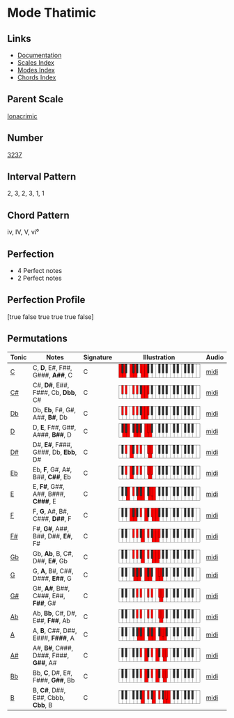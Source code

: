 # Mode Thatimic

## Links

- [Documentation](index.md)
- [Scales Index](Scales.md)
- [Modes Index](Modes.md)
- [Chords Index](Chords.md)

## Parent Scale

[Ionacrimic](ScaleIonacrimic.md)

## Number

[3237](https://ianring.com/musictheory/scales/3237)

## Interval Pattern

2, 3, 2, 3, 1, 1

## Chord Pattern

iv, IV, V, vi⁰

## Perfection

- 4 Perfect notes
- 2 Perfect notes

## Perfection Profile

[true false true true true false]

## Permutations

| Tonic | Notes | Signature | Illustration | Audio |
|-------|-------|-----------|--------------|-------|
| [C](ModeCNaturalThatimic.md) | C, **D**, E#, F##, G###, **A##**, C | C | ![CNaturalThatimic](ModeCNaturalThatimic.png) | [midi](https://github.com/edipermadi/music/blob/main/docs/ModeCNaturalThatimic.mid?raw=true) |
| [C#](ModeCSharpThatimic.md) | C#, **D#**, E##, F###, Cb, **Dbb**, C# | C | ![CSharpThatimic](ModeCSharpThatimic.png) | [midi](https://github.com/edipermadi/music/blob/main/docs/ModeCSharpThatimic.mid?raw=true) |
| [Db](ModeDFlatThatimic.md) | Db, **Eb**, F#, G#, A##, **B#**, Db | C | ![DFlatThatimic](ModeDFlatThatimic.png) | [midi](https://github.com/edipermadi/music/blob/main/docs/ModeDFlatThatimic.mid?raw=true) |
| [D](ModeDNaturalThatimic.md) | D, **E**, F##, G##, A###, **B##**, D | C | ![DNaturalThatimic](ModeDNaturalThatimic.png) | [midi](https://github.com/edipermadi/music/blob/main/docs/ModeDNaturalThatimic.mid?raw=true) |
| [D#](ModeDSharpThatimic.md) | D#, **E#**, F###, G###, Db, **Ebb**, D# | C | ![DSharpThatimic](ModeDSharpThatimic.png) | [midi](https://github.com/edipermadi/music/blob/main/docs/ModeDSharpThatimic.mid?raw=true) |
| [Eb](ModeEFlatThatimic.md) | Eb, **F**, G#, A#, B##, **C##**, Eb | C | ![EFlatThatimic](ModeEFlatThatimic.png) | [midi](https://github.com/edipermadi/music/blob/main/docs/ModeEFlatThatimic.mid?raw=true) |
| [E](ModeENaturalThatimic.md) | E, **F#**, G##, A##, B###, **C###**, E | C | ![ENaturalThatimic](ModeENaturalThatimic.png) | [midi](https://github.com/edipermadi/music/blob/main/docs/ModeENaturalThatimic.mid?raw=true) |
| [F](ModeFNaturalThatimic.md) | F, **G**, A#, B#, C###, **D##**, F | C | ![FNaturalThatimic](ModeFNaturalThatimic.png) | [midi](https://github.com/edipermadi/music/blob/main/docs/ModeFNaturalThatimic.mid?raw=true) |
| [F#](ModeFSharpThatimic.md) | F#, **G#**, A##, B##, D##, **E#**, F# | C | ![FSharpThatimic](ModeFSharpThatimic.png) | [midi](https://github.com/edipermadi/music/blob/main/docs/ModeFSharpThatimic.mid?raw=true) |
| [Gb](ModeGFlatThatimic.md) | Gb, **Ab**, B, C#, D##, **E#**, Gb | C | ![GFlatThatimic](ModeGFlatThatimic.png) | [midi](https://github.com/edipermadi/music/blob/main/docs/ModeGFlatThatimic.mid?raw=true) |
| [G](ModeGNaturalThatimic.md) | G, **A**, B#, C##, D###, **E##**, G | C | ![GNaturalThatimic](ModeGNaturalThatimic.png) | [midi](https://github.com/edipermadi/music/blob/main/docs/ModeGNaturalThatimic.mid?raw=true) |
| [G#](ModeGSharpThatimic.md) | G#, **A#**, B##, C###, E##, **F##**, G# | C | ![GSharpThatimic](ModeGSharpThatimic.png) | [midi](https://github.com/edipermadi/music/blob/main/docs/ModeGSharpThatimic.mid?raw=true) |
| [Ab](ModeAFlatThatimic.md) | Ab, **Bb**, C#, D#, E##, **F##**, Ab | C | ![AFlatThatimic](ModeAFlatThatimic.png) | [midi](https://github.com/edipermadi/music/blob/main/docs/ModeAFlatThatimic.mid?raw=true) |
| [A](ModeANaturalThatimic.md) | A, **B**, C##, D##, E###, **F###**, A | C | ![ANaturalThatimic](ModeANaturalThatimic.png) | [midi](https://github.com/edipermadi/music/blob/main/docs/ModeANaturalThatimic.mid?raw=true) |
| [A#](ModeASharpThatimic.md) | A#, **B#**, C###, D###, F###, **G##**, A# | C | ![ASharpThatimic](ModeASharpThatimic.png) | [midi](https://github.com/edipermadi/music/blob/main/docs/ModeASharpThatimic.mid?raw=true) |
| [Bb](ModeBFlatThatimic.md) | Bb, **C**, D#, E#, F###, **G##**, Bb | C | ![BFlatThatimic](ModeBFlatThatimic.png) | [midi](https://github.com/edipermadi/music/blob/main/docs/ModeBFlatThatimic.mid?raw=true) |
| [B](ModeBNaturalThatimic.md) | B, **C#**, D##, E##, Cbbb, **Cbb**, B | C | ![BNaturalThatimic](ModeBNaturalThatimic.png) | [midi](https://github.com/edipermadi/music/blob/main/docs/ModeBNaturalThatimic.mid?raw=true) |
